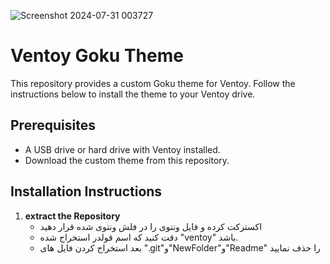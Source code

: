 ![Screenshot 2024-07-31 003727](https://github.com/user-attachments/assets/eb1adb78-96d1-4194-8be8-bac197e0544f)

# Ventoy Goku Theme

This repository provides a custom Goku theme for Ventoy. Follow the instructions below to install the theme to your Ventoy drive.

## Prerequisites

- A USB drive or hard drive with Ventoy installed.
- Download the custom theme from this repository.

## Installation Instructions
1. **extract the Repository**
   - اکسترکت کرده و فایل ونتوی را در فلش ونتوی شده قرار دهید
   - دقت کنید که اسم فولدر استخراج شده "ventoy" باشد. 
    - بعد استخراج کردن فایل های ".git"و"NewFolder"و"Readme" را حذف نمایید 

